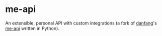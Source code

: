 # me-api

An extensible, personal API with custom integrations (a fork of [danfang](https://github.com/danfang)'s [me-api](https://github.com/danfang/me-api) written in Python).
